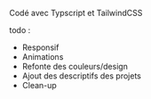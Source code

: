 Codé avec Typscript et TailwindCSS

todo : 
- Responsif
- Animations
- Refonte des couleurs/design
- Ajout des descriptifs des projets
- Clean-up